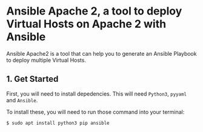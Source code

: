 # Ansible Apache 2, a tool to deploy Virtual Hosts on Apache 2 with Ansible

Ansible Apache2 is a tool that can help you to generate an Ansible Playbook to deploy multiple Virtual Hosts.

## 1. Get Started
First, you will need to install depedencies. This will need `Python3`, `pyyaml` and `Ansible`.

To install these, you will need to run those command into your terminal: 
```
$ sudo apt install python3 pip ansible
```
